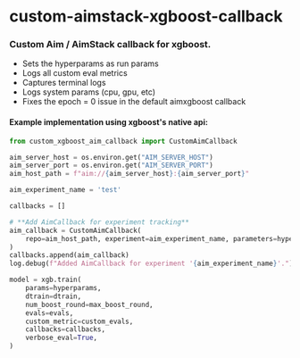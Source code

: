 # custom-aimstack-xgboost-callback

### Custom Aim / AimStack callback for xgboost.

- Sets the hyperparams as run params
- Logs all custom eval metrics
- Captures terminal logs
- Logs system params (cpu, gpu, etc)
- Fixes the epoch = 0 issue in the default aimxgboost callback


#### Example implementation using xgboost's native api:

```python
from custom_xgboost_aim_callback import CustomAimCallback

aim_server_host = os.environ.get("AIM_SERVER_HOST")
aim_server_port = os.environ.get("AIM_SERVER_PORT")
aim_host_path = f"aim://{aim_server_host}:{aim_server_port}"

aim_experiment_name = 'test'

callbacks = []

# **Add AimCallback for experiment tracking**
aim_callback = CustomAimCallback(
    repo=aim_host_path, experiment=aim_experiment_name, parameters=hyperparams
)
callbacks.append(aim_callback)
log.debug(f"Added AimCallback for experiment '{aim_experiment_name}'.")

model = xgb.train(
    params=hyperparams,
    dtrain=dtrain,
    num_boost_round=max_boost_round,
    evals=evals,
    custom_metric=custom_evals,
    callbacks=callbacks,
    verbose_eval=True,
)
```